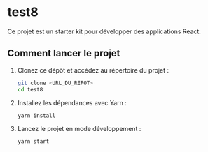 # test8

Ce projet est un starter kit pour développer des applications React.

## Comment lancer le projet

1. Clonez ce dépôt et accédez au répertoire du projet :

   ```bash
   git clone <URL_DU_REPOT>
   cd test8
   ```

2. Installez les dépendances avec Yarn :

   ```bash
   yarn install
   ```

3. Lancez le projet en mode développement :

   ```bash
   yarn start
   ```
